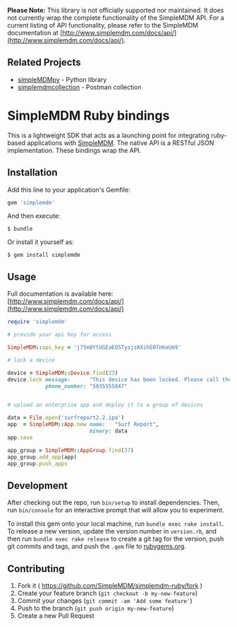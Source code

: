 **Please Note:** This library is not officially supported nor maintained. It does not currently wrap the complete functionality of the SimpleMDM API. For a current listing of API functionality, please refer to the SimpleMDM documentation at [http://www.simplemdm.com/docs/api/](http://www.simplemdm.com/docs/api/).

## Related Projects

* [simpleMDMpy](https://github.com/SteveKueng/simpleMDMpy) - Python library
* [simplemdmcollection](https://github.com/thomas-dam/simplemdmcollection) - Postman collection

# SimpleMDM Ruby bindings

This is a lightweight SDK that acts as a launching point for integrating ruby-based applications with [SimpleMDM](http://www.simplemdm.com/). The native API is a RESTful JSON implementation. These bindings wrap the API.

## Installation

Add this line to your application's Gemfile:

```ruby
gem 'simplemdm'
```

And then execute:

    $ bundle

Or install it yourself as:

    $ gem install simplemdm

## Usage

Full documentation is available here: [http://www.simplemdm.com/docs/api/](http://www.simplemdm.com/docs/api/)

```ruby
require 'simplemdm'

# provide your api key for access

SimpleMDM::api_key = 'j75m8YtUGEaEO5TysjzAXihE07nKoUm9'

# lock a device

device = SimpleMDM::Device.find(23)
device.lock message:      "This device has been locked. Please call the number provided.",
		    phone_number: "5035555847"


# upload an enterprise app and deploy it to a group of devices

data = File.open('surfreport2.2.ipa')
app  = SimpleMDM::App.new name:   "Surf Report",
                          binary: data
app.save

app_group = SimpleMDM::AppGroup.find(37)
app_group.add_app(app)
app_group.push_apps
```


## Development

After checking out the repo, run `bin/setup` to install dependencies. Then, run `bin/console` for an interactive prompt that will allow you to experiment.

To install this gem onto your local machine, run `bundle exec rake install`. To release a new version, update the version number in `version.rb`, and then run `bundle exec rake release` to create a git tag for the version, push git commits and tags, and push the `.gem` file to [rubygems.org](https://rubygems.org).

## Contributing

1. Fork it ( https://github.com/SimpleMDM/simplemdm-ruby/fork )
2. Create your feature branch (`git checkout -b my-new-feature`)
3. Commit your changes (`git commit -am 'Add some feature'`)
4. Push to the branch (`git push origin my-new-feature`)
5. Create a new Pull Request
